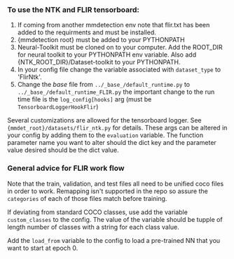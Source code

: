 ### To use the NTK and FLIR tensorboard:

1) If coming from another mmdetection env note that flir.txt has been added to the requirments and must be installed.
2) {mmdetection root} must be added to your PYTHONPATH
3) Neural-Toolkit must be cloned on to your computer. Add the ROOT_DIR for neural toolkit to your PYTHONPATH env variable. Also add {NTK_ROOT_DIR}/Dataset-toolkit to your PYTHONPATH.
4) In your config file change the variable associated with `dataset_type` to 'FlirNtk'. 
5) Change the _base_ file from `../_base_/default_runtime.py` to `../_base_/default_runtime_FLIR.py` the important change to the run time file is the `log_config[hooks]` arg (must be `TensorboardLoggerHookFlir`)

Several customizations are allowed for the tensorboard logger. See `{mmdet_root}/datasets/flir_ntk.py` for details. These args can be altered in your config by adding them to the `evaluation` variable. The function parameter name you want to alter should the dict key and the parameter value desired should be the dict value. 

### General advice for FLIR work flow

Note that the train, validation, and test files all need to be unified coco files in order to work. Remapping isn't supported in the repo so assure the `categories` of each of those files match before training. 

If deviating from standard COCO classes, use add the variable `custom_classes` to the config. The value of the variable should be tupple of length number of classes with a string for each class value. 

Add the `load_from` variable to the config to load a pre-trained NN that you want to start at epoch 0. 
